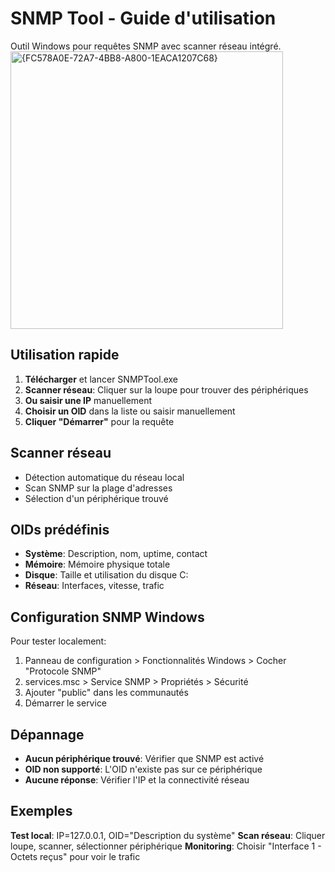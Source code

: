 # SNMP Tool - Guide d'utilisation

Outil Windows pour requêtes SNMP avec scanner réseau intégré.
<img width="436" height="444" alt="{FC578A0E-72A7-4BB8-A800-1EACA1207C68}" src="https://github.com/user-attachments/assets/93ca6ddf-205f-4e3b-bbc2-0e67e682dfc4" />

## Utilisation rapide

1. **Télécharger** et lancer SNMPTool.exe
2. **Scanner réseau**: Cliquer sur la loupe pour trouver des périphériques
3. **Ou saisir une IP** manuellement
4. **Choisir un OID** dans la liste ou saisir manuellement
5. **Cliquer "Démarrer"** pour la requête

## Scanner réseau

- Détection automatique du réseau local
- Scan SNMP sur la plage d'adresses
- Sélection d'un périphérique trouvé

## OIDs prédéfinis

- **Système**: Description, nom, uptime, contact
- **Mémoire**: Mémoire physique totale
- **Disque**: Taille et utilisation du disque C:
- **Réseau**: Interfaces, vitesse, trafic

## Configuration SNMP Windows

Pour tester localement:

1. Panneau de configuration > Fonctionnalités Windows > Cocher "Protocole SNMP"
2. services.msc > Service SNMP > Propriétés > Sécurité
3. Ajouter "public" dans les communautés
4. Démarrer le service

## Dépannage

- **Aucun périphérique trouvé**: Vérifier que SNMP est activé
- **OID non supporté**: L'OID n'existe pas sur ce périphérique
- **Aucune réponse**: Vérifier l'IP et la connectivité réseau

## Exemples

**Test local**: IP=127.0.0.1, OID="Description du système"
**Scan réseau**: Cliquer loupe, scanner, sélectionner périphérique
**Monitoring**: Choisir "Interface 1 - Octets reçus" pour voir le trafic
